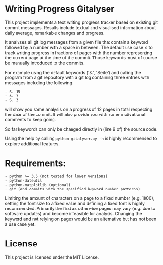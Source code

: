 # Writing Progress Gitalyser

This project implements a text writing progress tracker based on 
existing git commit messages. Results include textual and visualised 
information about daily average, remarkable changes and progress.

It analyses all git log messages from a given file that contain a 
keyword followed by a number with a space in between. The default use 
case is to track writing progress in fractions of pages
with the number representing the current page at the time of the 
commit.
Those keywords must of course be manually introduced to the commits.

For example using the default keywords ('S.', 'Seite') and calling the 
program from a git repository with a git log containing three entries 
with messages including the following

	- S. 15
	- S. 7
	- S. 3

will show you some analysis on a progress of 12 pages in total 
respecting the date of the commit.
It will also provide you with some motivational comments to keep going.

So far keywords can only be changed directly in (line 9 of) the source 
code.

Using the help by calling `python gitalyser.py -h` is highly 
recommended to explore additional features.

# Requirements:

	- python >= 3.6 (not tested for lower versions)
	- python-dateutil
	- python-matplotlib (optional)
	- git (and commits with the specified keyword number patterns)

Limiting the amount of characters on a page to a fixed number (e.g. 
1800), setting the font size to a fixed value and defining a fixed font 
is highly recommended. Primarily the first as otherwise pages may vary 
(e.g. due to software updates) and become infeasible for analysis.
Changing the keyword and not relying on pages would be an alternative 
but has not been a use case yet.

# License

This project is licensed under the MIT License.
